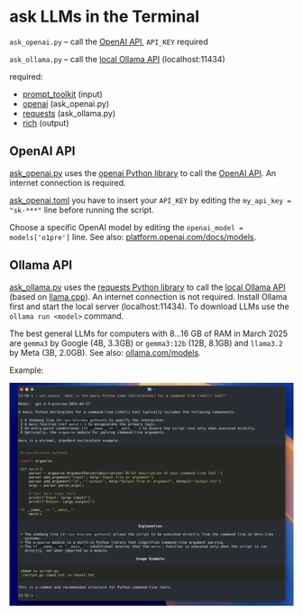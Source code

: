 # ask LLMs in the Terminal

`ask_openai.py` – call the [OpenAI API](https://openai.com/api), `API_KEY` required 

`ask_ollama.py` – call the [local Ollama API](https://ollama.com/) (localhost:11434)

required:
* [prompt_toolkit](https://github.com/prompt-toolkit/python-prompt-toolkit) (input)
* [openai](https://github.com/openai/openai-python) (ask_openai.py)
* [requests](https://requests.readthedocs.io/) (ask_ollama.py)
* [rich](https://github.com/Textualize/rich) (output)

## OpenAI API

[ask_openai.py](https://github.com/haalven/LLM_terminal/blob/main/ask_openai.py) uses the [openai Python library](https://github.com/openai/openai-python) to call the [OpenAI API](https://openai.com/api). An internet connection is required.

[ask_openai.toml](https://github.com/haalven/LLM_terminal/blob/main/ask_openai.toml) you have to insert your `API_KEY` by editing the `my_api_key = "sk-***"` line before running the script.

Choose a specific OpenAI model by editing the `openai_model = models['o1pre']` line. See also: [platform.openai.com/docs/models](https://platform.openai.com/docs/models).

## Ollama API

[ask_ollama.py](https://github.com/haalven/LLM_terminal/blob/main/ask_ollama.py) uses the [requests Python library](https://requests.readthedocs.io/) to call the [local Ollama API](https://ollama.com/) (based on [llama.cpp](https://en.wikipedia.org/wiki/Llama.cpp)). An internet connection is not required. Install Ollama first and start the local server (localhost:11434). To download LLMs use the `ollama run <model>` command.

The best general LLMs for computers with 8…16 GB of RAM in March 2025 are `gemma3` by Google (4B, 3.3GB) or `gemma3:12b` (12B, 8.1GB) and `llama3.2` by Meta (3B, 2.0GB). See also: [ollama.com/models](https://ollama.com/models).

Example:

![example screenshot](example1.jpg)

